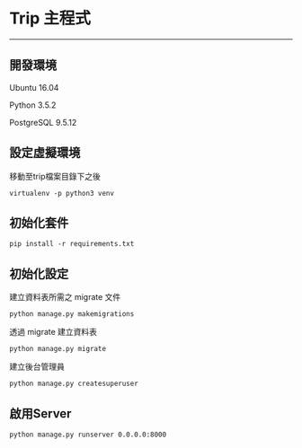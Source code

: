# Trip 主程式
- - -

## 開發環境 ##
Ubuntu 16.04

Python 3.5.2

PostgreSQL 9.5.12

## 設定虛擬環境 ##

移動至trip檔案目錄下之後

    virtualenv -p python3 venv

## 初始化套件 ##

    pip install -r requirements.txt

## 初始化設定 ##

建立資料表所需之 migrate 文件

    python manage.py makemigrations

透過 migrate 建立資料表

    python manage.py migrate

建立後台管理員

    python manage.py createsuperuser

## 啟用Server ##

    python manage.py runserver 0.0.0.0:8000
